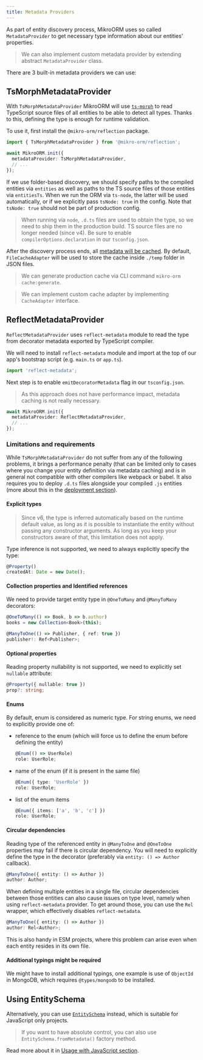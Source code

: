 ```yaml
---
title: Metadata Providers
---
```


As part of entity discovery process, MikroORM uses so called `MetadataProvider` to get necessary type information about our entities' properties.

> We can also implement custom metadata provider by extending abstract `MetadataProvider` class.

There are 3 built-in metadata providers we can use:

## TsMorphMetadataProvider

With `TsMorphMetadataProvider` MikroORM will use [`ts-morph`](https://github.com/dsherret/ts-morph) to read TypeScript source files of all entities to be able to detect all types. Thanks to this, defining the type is enough for runtime validation.

To use it, first install the `@mikro-orm/reflection` package.

```ts
import { TsMorphMetadataProvider } from '@mikro-orm/reflection';

await MikroORM.init({
  metadataProvider: TsMorphMetadataProvider,
  // ...
});
```

If we use folder-based discovery, we should specify paths to the compiled entities via `entities` as well as paths to the TS source files of those entities via `entitiesTs`. When we run the ORM via `ts-node`, the latter will be used automatically, or if we explicitly pass `tsNode: true` in the config. Note that `tsNode: true` should not be part of production config.

> When running via `node`, `.d.ts` files are used to obtain the type, so we need to ship them in the production build. TS source files are no longer needed (since v4). Be sure to enable `compilerOptions.declaration` in our `tsconfig.json`.

After the discovery process ends, all [metadata will be cached](./metadata-cache.md). By default, `FileCacheAdapter` will be used to store the cache inside `./temp` folder in JSON files.

> We can generate production cache via CLI command `mikro-orm cache:generate`.

> We can implement custom cache adapter by implementing `CacheAdapter` interface.

## ReflectMetadataProvider

`ReflectMetadataProvider` uses `reflect-metadata` module to read the type from decorator metadata exported by TypeScript compiler.

We will need to install `reflect-metadata` module and import at the top of our app's bootstrap script (e.g. `main.ts` or `app.ts`).

```ts
import 'reflect-metadata';
```

Next step is to enable `emitDecoratorMetadata` flag in our `tsconfig.json`.

> As this approach does not have performance impact, metadata caching is not really necessary.

```ts
await MikroORM.init({
  metadataProvider: ReflectMetadataProvider,
  // ...
});
```

### Limitations and requirements

While `TsMorphMetadataProvider` do not suffer from any of the following problems, it brings a performance penalty (that can be limited only to cases where you change your entity definition via metadata caching) and is in general not compatible with other compilers like webpack or babel. It also requires you to deploy `.d.ts` files alongside your compiled `.js` entities (more about this in the [deployment section](./deployment.md)).

#### Explicit types

> Since v6, the type is inferred automatically based on the runtime default value, as long as it is possible to instantiate the entity without passing any constructor arguments. As long as you keep your constructors aware of that, this limitation does not apply.

Type inference is not supported, we need to always explicitly specify the type:

```ts
@Property()
createdAt: Date = new Date();
```

#### Collection properties and Identified references

We need to provide target entity type in `@OneToMany` and `@ManyToMany` decorators:

```ts
@OneToMany(() => Book, b => b.author)
books = new Collection<Book>(this);

@ManyToOne(() => Publisher, { ref: true })
publisher!: Ref<Publisher>;
```

#### Optional properties

Reading property nullability is not supported, we need to explicitly set `nullable` attribute:

```ts
@Property({ nullable: true })
prop?: string;
```

#### Enums

By default, enum is considered as numeric type. For string enums, we need to explicitly provide one of:

- reference to the enum (which will force us to define the enum before defining the entity)
  ```ts
  @Enum(() => UserRole)
  role: UserRole;
  ```
- name of the enum (if it is present in the same file)
  ```ts
  @Enum({ type: 'UserRole' })
  role: UserRole;
  ```
- list of the enum items
  ```ts
  @Enum({ items: ['a', 'b', 'c'] })
  role: UserRole;
  ```

#### Circular dependencies

Reading type of the referenced entity in `@ManyToOne` and `@OneToOne` properties may fail if there is circular dependency. You will need to explicitly define the type in the decorator (preferably via `entity: () => Author` callback).

```ts
@ManyToOne({ entity: () => Author })
author: Author;
```

When defining multiple entities in a single file, circular dependencies between those entities can also cause issues on type level, namely when using `reflect-metadata` provider. To get around those, you can use the `Rel` wrapper, which effectively disables `reflect-metadata`.

```ts
@ManyToOne({ entity: () => Author })
author: Rel<Author>;
```

This is also handy in ESM projects, where this problem can arise even when each entity resides in its own file.

#### Additional typings might be required

We might have to install additional typings, one example is use of `ObjectId` in MongoDB, which requires `@types/mongodb` to be installed.

## Using EntitySchema

Alternatively, you can use [`EntitySchema`](./entity-schema.md) instead, which is suitable for JavaScript only projects.

> If you want to have absolute control, you can also use `EntitySchema.fromMetadata()` factory method.

Read more about it in [Usage with JavaScript section](./usage-with-js.md).
